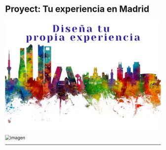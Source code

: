 # Proyect: Tu experiencia en Madrid

![imagen](https://github.com/SaraPazo/Final-project-event/blob/main/proyecto/imagenes/SpainPostcard.jpeg)

![imagen](https://github.com/SaraPazo/Final-project-event/blob/main/proyecto/imagenes/SpainPostcard.jpeg=300x)

***
